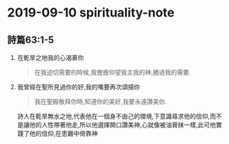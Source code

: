 # 2019-09-10 spirituality-note

## 詩篇63:1-5

1. 在乾旱之地我的心渴慕你

   > 在我迫切需要的時候,我擔擔仰望我主我的神,勝過我的需要.

2. 我曾經在聖所見過你的好,我的嘴要再次頌揚你

   > 我在聖殿敬拜你時,知道你的美好,我要永遠讚美你.

   詩人在乾旱無水之地,代表他在一個身不由己的環境,下意識尋求他的信仰,而不是讓他的人性帶著他走,所以他選擇開口讚美神,心就像被油膏抹一樣,此可他實踐了他的信仰,在患難中倚靠神

